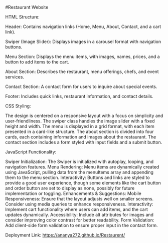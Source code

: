 #Restaurant Website

HTML Structure:

Header: Contains navigation links (Home, Menu, About, Contact, and a cart link).

Swiper (Image Slider): Displays images in a carousel format with navigation buttons.

Menu Section: Displays the menu items, with images, names, prices, and a button to add items to the cart.

About Section: Describes the restaurant, menu offerings, chefs, and event services.

Contact Section: A contact form for users to inquire about special events.

Footer: Includes quick links, restaurant information, and contact details.

CSS Styling:

The design is centered on a responsive layout with a focus on simplicity and user-friendliness.
The swiper class handles the image slider with a fixed height and width.
The menu is displayed in a grid format, with each item presented in a card-like structure.
The about section is divided into four cards, each containing information and images about the restaurant.
The contact section includes a form styled with input fields and a submit button.

JavaScript Functionality:

Swiper Initialization:
The Swiper is initialized with autoplay, looping, and navigation features.
Menu Rendering:
Menu items are dynamically created using JavaScript, pulling data from the menuItems array and appending them to the menu section.
Interactivity:
Buttons and links are styled to provide a good user experience, though some elements like the cart button and order button are set to display as none, possibly for future implementation or toggling.
Enhancements & Suggestions:
Mobile Responsiveness:
Ensure that the layout adjusts well on smaller screens. Consider using media queries to enhance responsiveness.
Interactivity:
Implement cart functionality where users can add items, and the cart updates dynamically.
Accessibility:
Include alt attributes for images and consider improving color contrast for better readability.
Form Validation:
Add client-side form validation to ensure proper input in the contact form.

Deployment Link: https://ananya272.github.io/Restaurent/
